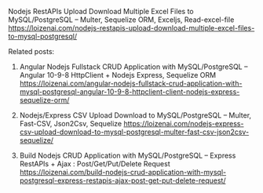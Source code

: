 Nodejs RestAPIs Upload Download Multiple Excel Files to MySQL/PostgreSQL – Multer, Sequelize ORM, Exceljs, Read-excel-file
https://loizenai.com/nodejs-restapis-upload-download-multiple-excel-files-to-mysql-postgresql/

Related posts:
1. Angular Nodejs Fullstack CRUD Application with MySQL/PostgreSQL – Angular 10-9-8 HttpClient + Nodejs Express, Sequelize ORM
https://loizenai.com/angular-nodejs-fullstack-crud-application-with-mysql-postgresql-angular-10-9-8-httpclient-client-nodejs-express-sequelize-orm/

2. Nodejs/Express CSV Upload Download to MySQL/PostgreSQL – Multer, Fast-CSV, Json2Csv, Sequelize
https://loizenai.com/nodejs-express-csv-upload-download-to-mysql-postgresql-multer-fast-csv-json2csv-sequelize/

3. Build Nodejs CRUD Application with MySQL/PostgreSQL – Express RestAPIs + Ajax : Post/Get/Put/Delete Request
https://loizenai.com/build-nodejs-crud-application-with-mysql-postgresql-express-restapis-ajax-post-get-put-delete-request/
